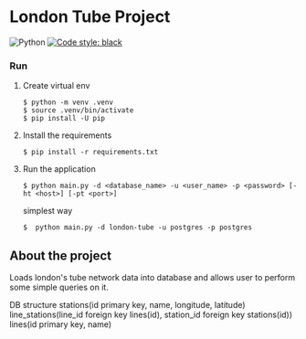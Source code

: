 # London Tube Project

![Python](https://img.shields.io/badge/Python-3.10-brightgreen)
[![Code style: black](https://img.shields.io/badge/code%20style-black-000000.svg)](https://github.com/psf/black)


### Run

1. Create virtual env
    ```shell
    $ python -m venv .venv
    $ source .venv/bin/activate
    $ pip install -U pip
    ```

2. Install the requirements
    ```shell
    $ pip install -r requirements.txt
    ```

3. Run the application
    ```shell
    $ python main.py -d <database_name> -u <user_name> -p <password> [-ht <host>] [-pt <port>]
    ```
    simplest way
    ```shell
    $  python main.py -d london-tube -u postgres -p postgres
    ```


## About the project
Loads london's tube network data into database and allows user to perform some simple queries on it.

DB structure
stations(id primary key, name, longitude, latitude) <br />
line_stations(line_id foreign key lines(id), station_id foreign key stations(id)) <br />
lines(id primary key, name)
